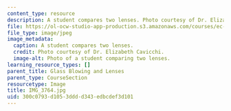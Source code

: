 ```yaml
---
content_type: resource
description: A student compares two lenses. Photo courtesy of Dr. Elizabeth Cavicchi.
file: https://ol-ocw-studio-app-production.s3.amazonaws.com/courses/ec-050-recreate-experiments-from-history-inform-the-future-from-the-past-galileo-january-iap-2010/300c0793d1053dddd343edbcdef3d101_IMG_3764.jpg
file_type: image/jpeg
image_metadata:
  caption: A student compares two lenses.
  credit: Photo courtesy of Dr. Elizabeth Cavicchi.
  image-alt: Photo of a student comparing two lenses.
learning_resource_types: []
parent_title: Glass Blowing and Lenses
parent_type: CourseSection
resourcetype: Image
title: IMG_3764.jpg
uid: 300c0793-d105-3ddd-d343-edbcdef3d101
---
```

